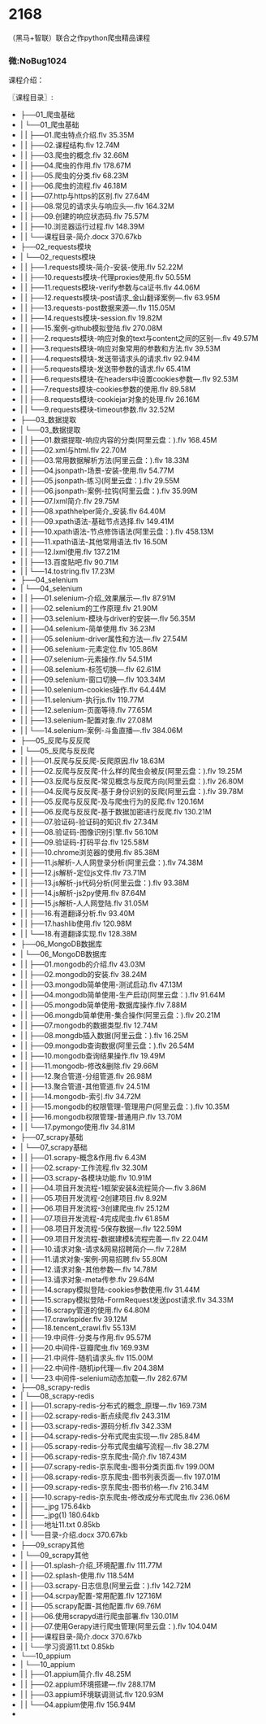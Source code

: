 # 2168
（黑马+智联）联合之作python爬虫精品课程
### 微:NoBug1024 


课程介绍：


〖课程目录〗:

- ├──01_爬虫基础  
- |   └──01_爬虫基础  
- |   |   ├──01.爬虫特点介绍.flv  35.35M
- |   |   ├──02.课程结构.flv  12.74M
- |   |   ├──03.爬虫的概念.flv  32.66M
- |   |   ├──04.爬虫的作用.flv  178.67M
- |   |   ├──05.爬虫的分类.flv  68.23M
- |   |   ├──06.爬虫的流程.flv  46.18M
- |   |   ├──07.http与https的区别.flv  27.64M
- |   |   ├──08.常见的请求头与响应头—.flv  164.32M
- |   |   ├──09.创建的响应状态码.flv  75.57M
- |   |   ├──10.浏览器运行过程.flv  148.39M
- |   |   └──课程目录-简介.docx  370.67kb
- ├──02_requests模块  
- |   └──02_requests模块  
- |   |   ├──1.requests模块-简介-安装-使用.flv  52.22M
- |   |   ├──10.requests模块-代理proxies使用.flv  50.55M
- |   |   ├──11.requests模块-verify参数与ca证书.flv  44.06M
- |   |   ├──12.requests模块-post请求_金山翻译案例—.flv  63.95M
- |   |   ├──13.requests-post数据来源—.flv  115.05M
- |   |   ├──14.requests模块-session.flv  19.82M
- |   |   ├──15.案例-github模拟登陆.flv  270.08M
- |   |   ├──2.requests模块-响应对象的text与content之间的区别—.flv  49.57M
- |   |   ├──3.requests模块-响应对象常用的参数和方法.flv  39.53M
- |   |   ├──4.requests模块-发送带请求头的请求.flv  92.94M
- |   |   ├──5.requests模块-发送带参数的请求.flv  65.41M
- |   |   ├──6.requests模块-在headers中设置cookies参数—.flv  92.53M
- |   |   ├──7.requests模块-cookies参数的使用.flv  89.58M
- |   |   ├──8.requests模块-cookiejar对象的处理.flv  26.16M
- |   |   └──9.requests模块-timeout参数.flv  32.52M
- ├──03_数据提取  
- |   └──03_数据提取  
- |   |   ├──01.数据提取-响应内容的分类(阿里云盘：).flv  168.45M
- |   |   ├──02.xml与html.flv  22.70M
- |   |   ├──03.常用数据解析方法(阿里云盘：).flv  18.33M
- |   |   ├──04.jsonpath-场景-安装-使用.flv  54.77M
- |   |   ├──05.jsonpath-练习(阿里云盘：).flv  29.55M
- |   |   ├──06.jsonpath-案例-拉钩(阿里云盘：).flv  35.99M
- |   |   ├──07.lxml简介.flv  29.75M
- |   |   ├──08.xpathhelper简介_安装.flv  64.40M
- |   |   ├──09.xpath语法-基础节点选择.flv  149.41M
- |   |   ├──10.xpath语法-节点修饰语法(阿里云盘：).flv  458.13M
- |   |   ├──11.xpath语法-其他常用语法.flv  16.50M
- |   |   ├──12.lxml使用.flv  137.21M
- |   |   ├──13.百度贴吧.flv  90.71M
- |   |   └──14.tostring.flv  17.23M
- ├──04_selenium  
- |   └──04_selenium  
- |   |   ├──01.selenium-介绍_效果展示—.flv  87.91M
- |   |   ├──02.selenium的工作原理.flv  21.90M
- |   |   ├──03.selenium-模块与driver的安装—.flv  56.35M
- |   |   ├──04.selenium-简单使用.flv  36.23M
- |   |   ├──05.selenium-driver属性和方法—.flv  27.54M
- |   |   ├──06.selenium-元素定位.flv  105.86M
- |   |   ├──07.selenium-元素操作.flv  54.51M
- |   |   ├──08.selenium-标签切换—.flv  62.61M
- |   |   ├──09.selenium-窗口切换—.flv  103.34M
- |   |   ├──10.selenium-cookies操作.flv  64.44M
- |   |   ├──11.selenium-执行js.flv  119.77M
- |   |   ├──12.selenium-页面等待.flv  77.65M
- |   |   ├──13.selenium-配置对象.flv  27.08M
- |   |   └──14.selenium-案例-斗鱼直播—.flv  384.06M
- ├──05_反爬与反反爬  
- |   └──05_反爬与反反爬  
- |   |   ├──01.反爬与反反爬-反爬原因.flv  18.63M
- |   |   ├──02.反爬与反反爬-什么样的爬虫会被反(阿里云盘：).flv  19.25M
- |   |   ├──03.反爬与反反爬-常见概念与反爬方向(阿里云盘：).flv  26.80M
- |   |   ├──04.反爬与反反爬-基于身份识别的反爬(阿里云盘：).flv  39.78M
- |   |   ├──05.反爬与反反爬-及与爬虫行为的反爬.flv  120.16M
- |   |   ├──06.反爬与反反爬-基于数据加密进行反爬.flv  130.21M
- |   |   ├──07.验证码-验证码的知识.flv  27.34M
- |   |   ├──08.验证码-图像识别引擎.flv  56.10M
- |   |   ├──09.验证码-打码平台.flv  125.58M
- |   |   ├──10.chrome浏览器的使用.flv  85.38M
- |   |   ├──11.js解析-人人网登录分析(阿里云盘：).flv  74.38M
- |   |   ├──12.js解析-定位js文件.flv  73.71M
- |   |   ├──13.js解析-js代码分析(阿里云盘：).flv  93.38M
- |   |   ├──14.js解析-js2py使用.flv  87.64M
- |   |   ├──15.js解析-人人网登陆.flv  31.05M
- |   |   ├──16.有道翻译分析.flv  93.40M
- |   |   ├──17.hashlib使用.flv  120.98M
- |   |   └──18.有道翻译实现.flv  128.38M
- ├──06_MongoDB数据库  
- |   └──06_MongoDB数据库  
- |   |   ├──01.mongodb的介绍.flv  43.03M
- |   |   ├──02.mongodb的安装.flv  38.24M
- |   |   ├──03.mongodb简单使用-测试启动.flv  47.13M
- |   |   ├──04.mongodb简单使用-生产启动(阿里云盘：).flv  91.64M
- |   |   ├──05.mongodb简单使用-数据库操作.flv  7.88M
- |   |   ├──06.mongdb简单使用-集合操作(阿里云盘：).flv  20.21M
- |   |   ├──07.mongodb的数据类型.flv  12.74M
- |   |   ├──08.mongdb插入数据(阿里云盘：).flv  16.25M
- |   |   ├──09.mongodb查询数据(阿里云盘：).flv  26.54M
- |   |   ├──10.mongodb查询结果操作.flv  19.49M
- |   |   ├──11.mongodb-修改&删除.flv  29.66M
- |   |   ├──12.聚合管道-分组管道.flv  26.98M
- |   |   ├──13.聚合管道-其他管道.flv  24.51M
- |   |   ├──14.mongodb-索引.flv  34.72M
- |   |   ├──15.mongodb的权限管理-管理用户(阿里云盘：).flv  10.35M
- |   |   ├──16.mongodb权限管理-普通用户.flv  13.70M
- |   |   └──17.pymongo使用.flv  34.81M
- ├──07_scrapy基础  
- |   └──07_scrapy基础  
- |   |   ├──01.scrapy-概念&作用.flv  6.43M
- |   |   ├──02.scrapy-工作流程.flv  32.30M
- |   |   ├──03.scrapy-各模块功能.flv  10.91M
- |   |   ├──04.项目开发流程-1框架安装&流程简介—.flv  3.86M
- |   |   ├──05.项目开发流程-2创建项目.flv  8.92M
- |   |   ├──06.项目开发流程-3创建爬虫.flv  25.12M
- |   |   ├──07.项目开发流程-4完成爬虫.flv  61.85M
- |   |   ├──08.项目开发流程-5保存数据—.flv  122.59M
- |   |   ├──09.项目开发流程-数据建模&流程完善—.flv  22.04M
- |   |   ├──10.请求对象-请求&网易招聘简介—.flv  7.28M
- |   |   ├──11.请求对象-案例-网易招聘.flv  55.80M
- |   |   ├──12.请求对象-其他参数—.flv  14.78M
- |   |   ├──13.请求对象-meta传参.flv  29.64M
- |   |   ├──14.scrapy模拟登陆-cookies参数使用.flv  31.44M
- |   |   ├──15.scrapy模拟登陆-FormRequest发送post请求.flv  34.33M
- |   |   ├──16.scrapy管道的使用.flv  64.80M
- |   |   ├──17.crawlspider.flv  39.12M
- |   |   ├──18.tencent_crawl.flv  55.13M
- |   |   ├──19.中间件-分类与作用.flv  95.57M
- |   |   ├──20.中间件-豆瓣爬虫.flv  169.93M
- |   |   ├──21.中间件-随机请求头.flv  115.00M
- |   |   ├──22.中间件-随机ip代理—.flv  204.38M
- |   |   └──23.中间件-selenium动态加载—.flv  282.67M
- ├──08_scrapy-redis  
- |   └──08_scrapy-redis  
- |   |   ├──01.scrapy-redis-分布式的概念_原理—.flv  169.73M
- |   |   ├──02.scrapy-redis-断点续爬.flv  243.31M
- |   |   ├──03.scrapy-redis-源码分析.flv  342.33M
- |   |   ├──04.scrapy-redis-分布式爬虫实现—.flv  285.84M
- |   |   ├──05.scrapy-redis-分布式爬虫编写流程—.flv  38.27M
- |   |   ├──06.scrapy-redis-京东爬虫-简介.flv  187.43M
- |   |   ├──07.scrapy-redis-京东爬虫-图书分类页面.flv  199.00M
- |   |   ├──08.scrapy-redis-京东爬虫-图书列表页面—.flv  197.01M
- |   |   ├──09.scrapy-redis-京东爬虫-图书价格—.flv  216.34M
- |   |   ├──10.scrapy-redis-京东爬虫-修改成分布式爬虫.flv  236.06M
- |   |   ├──_jpg  175.64kb
- |   |   ├──_jpg(1)  180.64kb
- |   |   ├──地址11.txt  0.85kb
- |   |   └──目录-介绍.docx  370.67kb
- ├──09_scrapy其他  
- |   └──09_scrapy其他  
- |   |   ├──01.splash-介绍_环境配置.flv  111.77M
- |   |   ├──02.splash-使用.flv  118.54M
- |   |   ├──03.scrapy-日志信息(阿里云盘：).flv  142.72M
- |   |   ├──04.scrpay配置-常用配置.flv  127.16M
- |   |   ├──05.scrapy配置-其他配置.flv  69.76M
- |   |   ├──06.使用scrapyd进行爬虫部署.flv  130.01M
- |   |   ├──07.使用Gerapy进行爬虫管理(阿里云盘：).flv  104.04M
- |   |   ├──课程目录-简介.docx  370.67kb
- |   |   └──学习资源11.txt  0.85kb
- └──10_appium  
- |   └──10_appium  
- |   |   ├──01.appium简介.flv  48.25M
- |   |   ├──02.appium环境搭建—.flv  288.17M
- |   |   ├──03.appium环境联调测试.flv  120.93M
- |   |   └──04.appium使用.flv  156.94M
- 
